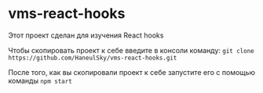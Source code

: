# vms-react-hooks

Этот проект сделан для изучения React hooks


Чтобы скопировать проект к себе введите в консоли команду: 
`git clone https://github.com/HaneulSky/vms-react-hooks.git`

После того, как вы скопировали проект к себе запустите его с помощью команды `npm start`
